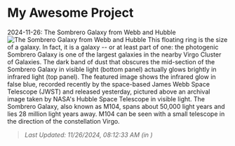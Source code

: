 # My Awesome Project

<!-- APOD Start -->
2024-11-26: The Sombrero Galaxy from Webb and Hubble
![The Sombrero Galaxy from Webb and Hubble](https://apod.nasa.gov/apod/image/2411/Sombrero_WebbHubble_960.jpg)
This floating ring is the size of a galaxy.  In fact, it is a galaxy -- or at least part of one: the photogenic Sombrero Galaxy is one of the largest galaxies in the nearby Virgo Cluster of Galaxies.  The dark band of dust that obscures the mid-section of the Sombrero Galaxy in visible light (bottom panel) actually glows brightly in infrared light (top panel).  The featured image shows the infrared glow in false blue, recorded recently by the space-based James Webb Space Telescope (JWST) and released yesterday,  pictured above an archival image taken by NASA's Hubble Space Telescope in visible light. The Sombrero Galaxy, also known as M104, spans about 50,000 light years and lies 28 million light years away.  M104 can be seen with a small telescope in the direction of the constellation Virgo.
> _Last Updated: 11/26/2024, 08:12:33 AM (in )_
<!-- APOD End -->
